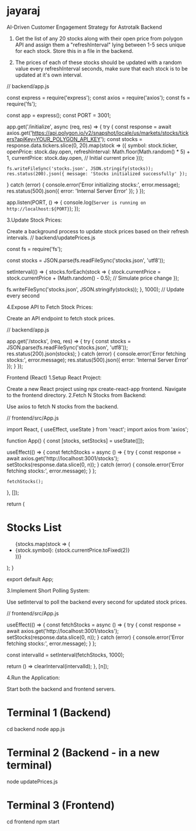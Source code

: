 # jayaraj
AI-Driven Customer Engagement Strategy for Astrotalk
Backend
1. Get the list of any 20 stocks along with their open price from polygon API and assign them a "refreshInterval" lying between 1-5 secs unique for each stock. Store this in a file in the backend.

2. The prices of each of these stocks should be updated with a random value every refreshInterval seconds, make sure that each stock is to be updated at it's own interval.


// backend/app.js

const express = require('express');
const axios = require('axios');
const fs = require('fs');

const app = express();
const PORT = 3001;

app.get('/initialize', async (req, res) => {
  try {
    const response = await axios.get('https://api.polygon.io/v2/snapshot/locale/us/markets/stocks/tickers?apiKey=YOUR_POLYGON_API_KEY');
    const stocks = response.data.tickers.slice(0, 20).map(stock => ({
      symbol: stock.ticker,
      openPrice: stock.day.open,
      refreshInterval: Math.floor(Math.random() * 5) + 1,
      currentPrice: stock.day.open, // Initial current price
    }));

    fs.writeFileSync('stocks.json', JSON.stringify(stocks));
    res.status(200).json({ message: 'Stocks initialized successfully' });
  } catch (error) {
    console.error('Error initializing stocks:', error.message);
    res.status(500).json({ error: 'Internal Server Error' });
  }
});

app.listen(PORT, () => {
  console.log(`Server is running on http://localhost:${PORT}`);
});

3.Update Stock Prices:

Create a background process to update stock prices based on their refresh intervals.
// backend/updatePrices.js

const fs = require('fs');

const stocks = JSON.parse(fs.readFileSync('stocks.json', 'utf8'));

setInterval(() => {
  stocks.forEach(stock => {
    stock.currentPrice = stock.currentPrice + (Math.random() - 0.5); // Simulate price change
  });

  fs.writeFileSync('stocks.json', JSON.stringify(stocks));
}, 1000); // Update every second

4.Expose API to Fetch Stock Prices:

Create an API endpoint to fetch stock prices.

// backend/app.js

app.get('/stocks', (req, res) => {
  try {
    const stocks = JSON.parse(fs.readFileSync('stocks.json', 'utf8'));
    res.status(200).json(stocks);
  } catch (error) {
    console.error('Error fetching stocks:', error.message);
    res.status(500).json({ error: 'Internal Server Error' });
  }
});



Frontend (React)
1.Setup React Project:

Create a new React project using npx create-react-app frontend.
Navigate to the frontend directory.
2.Fetch N Stocks from Backend:

Use axios to fetch N stocks from the backend.

// frontend/src/App.js

import React, { useEffect, useState } from 'react';
import axios from 'axios';

function App() {
  const [stocks, setStocks] = useState([]);

  useEffect(() => {
    const fetchStocks = async () => {
      try {
        const response = await axios.get('http://localhost:3001/stocks');
        setStocks(response.data.slice(0, n));
      } catch (error) {
        console.error('Error fetching stocks:', error.message);
      }
    };

    fetchStocks();
  }, []);

  return (
    <div>
      <h1>Stocks List</h1>
      <ul>
        {stocks.map(stock => (
          <li key={stock.symbol}>
            {stock.symbol}: {stock.currentPrice.toFixed(2)}
          </li>
        ))}
      </ul>
    </div>
  );
}

export default App;


3.Implement Short Polling System:

Use setInterval to poll the backend every second for updated stock prices.

// frontend/src/App.js

useEffect(() => {
  const fetchStocks = async () => {
    try {
      const response = await axios.get('http://localhost:3001/stocks');
      setStocks(response.data.slice(0, n));
    } catch (error) {
      console.error('Error fetching stocks:', error.message);
    }
  };

  const intervalId = setInterval(fetchStocks, 1000);

  return () => clearInterval(intervalId);
}, [n]);


4.Run the Application:

Start both the backend and frontend servers.

# Terminal 1 (Backend)
cd backend
node app.js

# Terminal 2 (Backend - in a new terminal)
node updatePrices.js

# Terminal 3 (Frontend)
cd frontend
npm start
